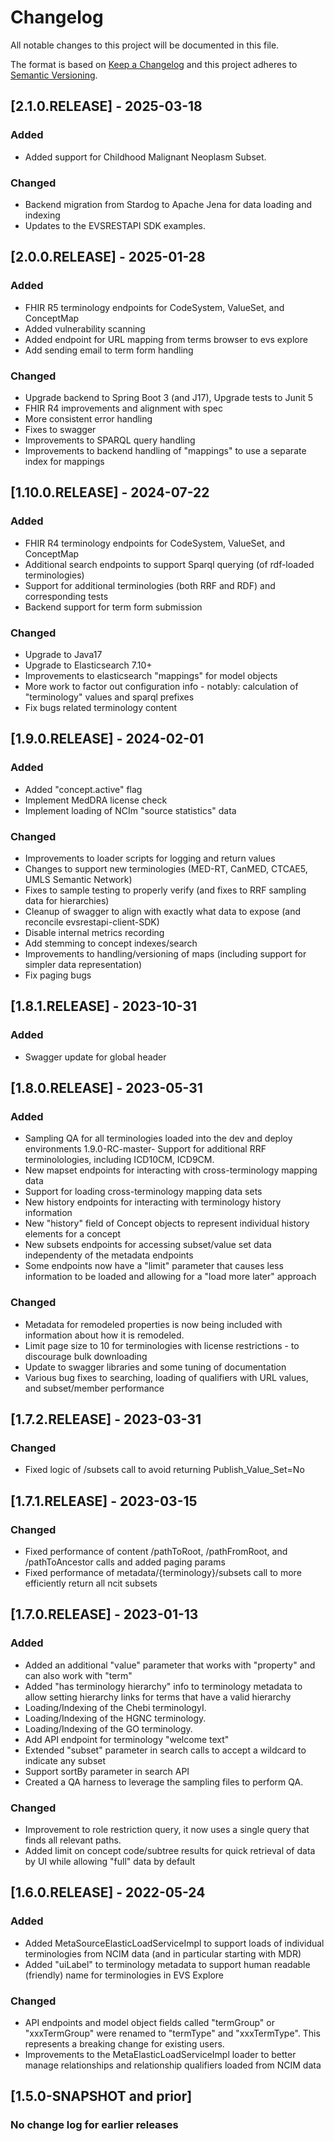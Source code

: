 # Changelog
All notable changes to this project will be documented in this file.

The format is based on [Keep a Changelog](http://keepachangelog.com/en/1.0.0/)
and this project adheres to [Semantic Versioning](http://semver.org/spec/v2.0.0.html).

## [2.1.0.RELEASE] - 2025-03-18
### Added
- Added support for Childhood Malignant Neoplasm Subset.
### Changed
- Backend migration from Stardog to Apache Jena for data loading and indexing
- Updates to the EVSRESTAPI SDK examples.

## [2.0.0.RELEASE] - 2025-01-28
### Added
- FHIR R5 terminology endpoints for CodeSystem, ValueSet, and ConceptMap
- Added vulnerability scanning
- Added endpoint for URL mapping from terms browser to evs explore
- Add sending email to term form handling
### Changed
- Upgrade backend to Spring Boot 3 (and J17), Upgrade tests to Junit 5
- FHIR R4 improvements and alignment with spec
- More consistent error handling
- Fixes to swagger
- Improvements to SPARQL query handling
- Improvements to backend handling of "mappings" to use a separate index for mappings

## [1.10.0.RELEASE] - 2024-07-22
### Added
- FHIR R4 terminology endpoints for CodeSystem, ValueSet, and ConceptMap
- Additional search endpoints to support Sparql querying (of rdf-loaded terminologies)
- Support for additional terminologies (both RRF and RDF) and corresponding tests
- Backend support for term form submission
### Changed
- Upgrade to Java17
- Upgrade to Elasticsearch 7.10+
- Improvements to elasticsearch "mappings" for model objects
- More work to factor out configuration info - notably: calculation of "terminology" values and sparql prefixes
- Fix bugs related terminology content

## [1.9.0.RELEASE] - 2024-02-01
### Added
- Added "concept.active" flag
- Implement MedDRA license check
- Implement loading of NCIm "source statistics" data
### Changed
- Improvements to loader scripts for logging and return values
- Changes to support new terminologies (MED-RT, CanMED, CTCAE5, UMLS Semantic Network)
- Fixes to sample testing to properly verify (and fixes to RRF sampling data for hierarchies)
- Cleanup of swagger to align with exactly what data to expose (and reconcile evsrestapi-client-SDK)
- Disable internal metrics recording
- Add stemming to concept indexes/search
- Improvements to handling/versioning of maps (including support for simpler data representation)
- Fix paging bugs

## [1.8.1.RELEASE] - 2023-10-31
### Added
- Swagger update for global header

## [1.8.0.RELEASE] - 2023-05-31
### Added
- Sampling QA for all terminologies loaded into the dev and deploy environments
1.9.0-RC-master- Support for additional RRF terminolologies, including ICD10CM, ICD9CM.
- New mapset endpoints for interacting with cross-terminology mapping data
- Support for loading cross-terminology mapping data sets
- New history endpoints for interacting with terminology history information
- New "history" field of Concept objects to represent individual history elements for a concept
- New subsets endpoints for accessing subset/value set data independenty of the metadata endpoints
- Some endpoints now have a "limit" parameter that causes less information to be loaded and allowing for a "load more later" approach
### Changed
- Metadata for remodeled properties is now being included with information about how it is remodeled.
- Limit page size to 10 for terminologies with license restrictions - to discourage bulk downloading
- Update to swagger libraries and some tuning of documentation
- Various bug fixes to searching, loading of qualifiers with URL values, and subset/member performance

## [1.7.2.RELEASE] - 2023-03-31
### Changed
- Fixed logic of /subsets call to avoid returning Publish_Value_Set=No

## [1.7.1.RELEASE] - 2023-03-15
### Changed
- Fixed performance of content /pathToRoot, /pathFromRoot, and /pathToAncestor calls and added paging params
- Fixed performance of metadata/{terminology}/subsets call to more efficiently return all ncit subsets

## [1.7.0.RELEASE] - 2023-01-13
### Added
- Added an additional "value" parameter that works with "property" and can also work with "term" 
- Added "has terminology hierarchy" info to terminology metadata to allow setting hierarchy links for terms that have a valid hierarchy
- Loading/Indexing of the Chebi terminologyI.
- Loading/Indexing of the HGNC terminology.
- Loading/Indexing of the GO terminology.
- Add API endpoint for terminology "welcome text"
- Extended "subset" parameter in search calls to accept a wildcard to indicate any subset
- Support sortBy parameter in search API
- Created a QA harness to leverage the sampling files to perform QA.
### Changed
 - Improvement to role restriction query, it now uses a single query that finds all relevant paths.
 - Added limit on concept code/subtree results for quick retrieval of data by UI while allowing "full" data by default

## [1.6.0.RELEASE] - 2022-05-24
### Added
- Added MetaSourceElasticLoadServiceImpl to support loads of individual terminologies from NCIM data (and in particular starting with MDR)
- Added "uiLabel" to terminology metadata to support human readable (friendly) name for terminologies in EVS Explore

### Changed
- API endpoints and model object fields called "termGroup" or "xxxTermGroup" were renamed to "termType" and "xxxTermType". This represents a breaking change for existing users.
- Improvements to the MetaElasticLoadServiceImpl loader to better manage relationships and relationship qualifiers loaded from NCIM data

## [1.5.0-SNAPSHOT and prior]
### No change log for earlier releases
